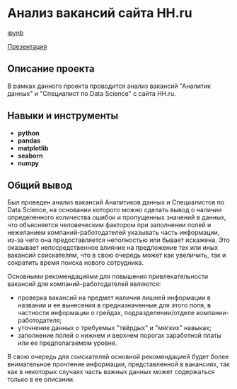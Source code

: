 # Анализ вакансий сайта HH.ru

[ipynb](https://github.com/MetalTheOwl/portfolio/blob/main/da_ds_hh_vacancies_analysis/da_ds_hh_vacancies_analysis.ipynb)

[Презентация](https://github.com/MetalTheOwl/portfolio/blob/main/da_ds_hh_vacancies_analysis/%D0%90%D0%BD%D0%B0%D0%BB%D0%B8%D0%B7%20%D0%B2%D0%B0%D0%BA%D0%B0%D0%BD%D1%81%D0%B8%D0%B9%20DA%20%D0%B8%20DS%20%D1%81%20%D1%81%D0%B0%D0%B9%D1%82%D0%B0%20HH%20(%D0%BC%D0%B0%D1%80%D1%82-%D0%B8%D1%8E%D0%BD%D1%8C%202024%20%D0%B3.).pdf)

## Описание проекта

В рамках данного проекта проводится анализ вакансий "Аналитик данных" и "Специалист по Data Science" с сайта HH.ru.

## Навыки и инструменты

- **python**
- **pandas**
- **matplotlib**
- **seaborn**
- **numpy**

## Общий вывод

Был проведен анализ вакансий Аналитиков данных и Специалистов по Data Science, на основании которого можно сделать вывод о наличии определенного количества ошибок и пропущенных значений в данных, что объясняется человеческим фактором при заполнении полей и нежеланием компаний-работодателей указывать часть информации, из-за чего она предоставляется неполностью или бывает искажена. Это оказывает непосредственное влияние на предложение тех или иных вакансий соискателям, что в свою очередь может как увеличить, так и сократить время поиска нового сотрудника.

Основными рекомендациями для повышения привлекательности вакансий для компаний-работодателей являются:
- проверка вакансий на предмет наличия лишней информации в названии и ее вынесения в предназначенные для этого поля, в частности информации о грейдах, подразделении/отделе компании-работодателя;
- уточнение данных о требуемых "твёрдых" и "мягких" навыках;
- заполнение полей о нижнем и верхнем порогах заработной платы или ее предполагаемом уровне.

В свою очередь для соискателей основной рекомендацией будет более внимательное прочтение информации, представленной в вакансиях, так как в некоторых случаях часть важных данных может содержаться только в ее описании.
